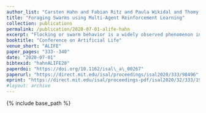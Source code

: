 ```yaml
---
author_list: "Carsten Hahn and Fabian Ritz and Paula Wikidal and Thomy Phan and Thomas Gabor and Claudia Linnhoff-Popien"
title: "Foraging Swarms using Multi-Agent Reinforcement Learning"
collection: publications
permalink: /publication/2020-07-01-alife-hahn
excerpt: "Flocking or swarm behavior is a widely observed phenomenon in nature. Although the entities might have self-interested goals like evading predators or foraging, they group themselves together because a collaborative observation is superior to the observation of a single individual. In this paper, we evaluate the emergence of swarms in a foraging task using multi-agent reinforcement learning (MARL). Every individual can move freely in a continuous space with the objective to follow a moving target object in a partially observable environment. The individuals are self-interested as there is no explicit incentive to collaborate with each other. However, our evaluation shows that these individuals learn to form swarms out of self-interest and learn to orient themselves to each other in order to find the target object even when it is out of sight for most individuals."
booktitle: "Conference on Artificial Life"
venue_short: "ALIFE"
paper_pages: "333--340"
date: "2020-07-01"
bibtexid: "hahnALIFE20"
paperdoi: "https://doi.org/10.1162/isal\_a\_00267"
paperurl: "https://direct.mit.edu/isal/proceedings/isal2020/333/98496"
eprint: "https://direct.mit.edu/isal/proceedings-pdf/isal2020/32/333/1908570/isal\_a\_00267.pdf"
#layout: archive
---
```


{% include base_path %}
